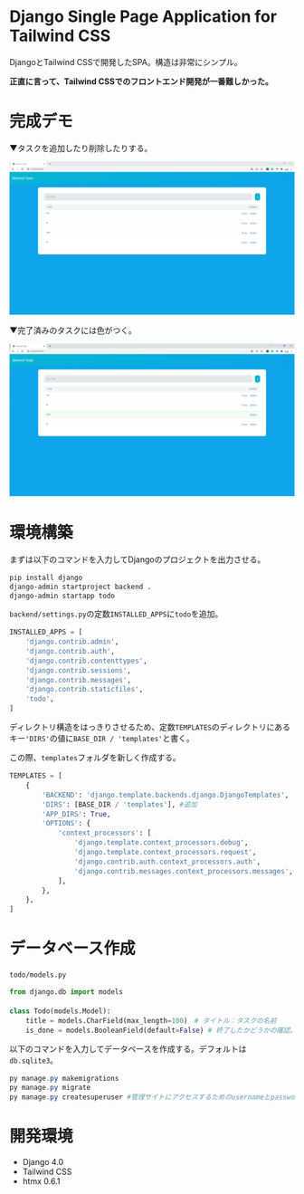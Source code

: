 # Django Single Page Application for Tailwind CSS

DjangoとTailwind CSSで開発したSPA。構造は非常にシンプル。

**正直に言って、Tailwind CSSでのフロントエンド開発が一番難しかった。**

# 完成デモ

▼タスクを追加したり削除したりする。

![](demo.png)

▼完了済みのタスクには色がつく。

![](demo2.png)


# 環境構築

まずは以下のコマンドを入力してDjangoのプロジェクトを出力させる。

```
pip install django
django-admin startproject backend .
django-admin startapp todo
```

`backend/settings.py`の定数`INSTALLED_APPS`に`todo`を追加。

```py
INSTALLED_APPS = [
    'django.contrib.admin',
    'django.contrib.auth',
    'django.contrib.contenttypes',
    'django.contrib.sessions',
    'django.contrib.messages',
    'django.contrib.staticfiles',
    'todo',
]
```

ディレクトリ構造をはっきりさせるため、定数`TEMPLATES`のディレクトリにあるキー`'DIRS'`の値に`BASE_DIR / 'templates'`と書く。

この際、`templates`フォルダを新しく作成する。


```py
TEMPLATES = [
    {
        'BACKEND': 'django.template.backends.django.DjangoTemplates',
        'DIRS': [BASE_DIR / 'templates'], #追加
        'APP_DIRS': True,
        'OPTIONS': {
            'context_processors': [
                'django.template.context_processors.debug',
                'django.template.context_processors.request',
                'django.contrib.auth.context_processors.auth',
                'django.contrib.messages.context_processors.messages',
            ],
        },
    },
]
```

# データベース作成

`todo/models.py`

```py
from django.db import models

class Todo(models.Model):
    title = models.CharField(max_length=100)　# タイトル：タスクの名前
    is_done = models.BooleanField(default=False) # 終了したかどうかの確認。二択になるのでTrueとFalseで表現する。
```

以下のコマンドを入力してデータベースを作成する。デフォルトは`db.sqlite3`。

```powershell
py manage.py makemigrations
py manage.py migrate
py manage.py createsuperuser #管理サイトにアクセスするためのusernameとpasswordを指定する
```

# 開発環境

* Django 4.0
* Tailwind CSS
* htmx 0.6.1